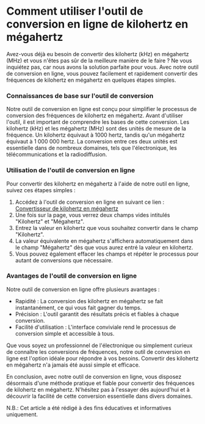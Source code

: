 Comment utiliser l'outil de conversion en ligne de kilohertz en mégahertz
=========================================================================

Avez-vous déjà eu besoin de convertir des kilohertz (kHz) en mégahertz (MHz) et vous n'êtes pas sûr de la meilleure manière de le faire ? Ne vous inquiétez pas, car nous avons la solution parfaite pour vous. Avec notre outil de conversion en ligne, vous pouvez facilement et rapidement convertir des fréquences de kilohertz en mégahertz en quelques étapes simples.

### Connaissances de base sur l'outil de conversion

Notre outil de conversion en ligne est conçu pour simplifier le processus de conversion des fréquences de kilohertz en mégahertz. Avant d'utiliser l'outil, il est important de comprendre les bases de cette conversion. Les kilohertz (kHz) et les mégahertz (MHz) sont des unités de mesure de la fréquence. Un kilohertz équivaut à 1000 hertz, tandis qu'un mégahertz équivaut à 1 000 000 hertz. La conversion entre ces deux unités est essentielle dans de nombreux domaines, tels que l'électronique, les télécommunications et la radiodiffusion.

### Utilisation de l'outil de conversion en ligne

Pour convertir des kilohertz en mégahertz à l'aide de notre outil en ligne, suivez ces étapes simples :

1. Accédez à l'outil de conversion en ligne en suivant ce lien : [Convertisseur de kilohertz en mégahertz](https://www.onlinecalculatorsfree.com/fr/convert/kilohertz-to-megahertz.html)
2. Une fois sur la page, vous verrez deux champs vides intitulés "Kilohertz" et "Mégahertz".
3. Entrez la valeur en kilohertz que vous souhaitez convertir dans le champ "Kilohertz".
4. La valeur équivalente en mégahertz s'affichera automatiquement dans le champ "Mégahertz" dès que vous aurez entré la valeur en kilohertz.
5. Vous pouvez également effacer les champs et répéter le processus pour autant de conversions que nécessaire.

### Avantages de l'outil de conversion en ligne

Notre outil de conversion en ligne offre plusieurs avantages :

- Rapidité : La conversion des kilohertz en mégahertz se fait instantanément, ce qui vous fait gagner du temps.
- Précision : L'outil garantit des résultats précis et fiables à chaque conversion.
- Facilité d'utilisation : L'interface conviviale rend le processus de conversion simple et accessible à tous.

Que vous soyez un professionnel de l'électronique ou simplement curieux de connaître les conversions de fréquences, notre outil de conversion en ligne est l'option idéale pour répondre à vos besoins. Convertir des kilohertz en mégahertz n'a jamais été aussi simple et efficace.

En conclusion, avec notre outil de conversion en ligne, vous disposez désormais d'une méthode pratique et fiable pour convertir des fréquences de kilohertz en mégahertz. N'hésitez pas à l'essayer dès aujourd'hui et à découvrir la facilité de cette conversion essentielle dans divers domaines.

N.B.: Cet article a été rédigé à des fins éducatives et informatives uniquement.